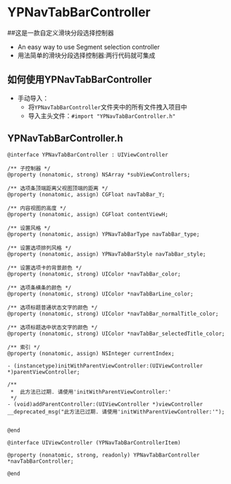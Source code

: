 # YPNavTabBarController
##这是一款自定义滑块分段选择控制器
* An easy way to use Segment selection controller
* 用法简单的滑块分段选择控制器:两行代码就可集成

## 如何使用YPNavTabBarController
* 手动导入：
    * 将`YPNavTabBarController`文件夹中的所有文件拽入项目中
    * 导入主头文件：`#import "YPNavTabBarController.h"`

## <a id="YPNavTabBarController.h"></a>YPNavTabBarController.h
```objc
@interface YPNavTabBarController : UIViewController

/** 子控制器 */
@property (nonatomic, strong) NSArray *subViewControllers;

/** 选项条顶端距离父视图顶端的距离 */
@property (nonatomic, assign) CGFloat navTabBar_Y;

/** 内容视图的高度 */
@property (nonatomic, assign) CGFloat contentViewH;

/** 设置风格 */
@property (nonatomic, assign) YPNavTabBarType navTabBar_type;

/** 设置选项排列风格 */
@property (nonatomic, assign) YPNavTabBarStyle navTabBar_style;

/** 设置选项卡的背景颜色 */
@property (nonatomic, strong) UIColor *navTabBar_color;

/** 选项条横条的颜色 */
@property (nonatomic, strong) UIColor *navTabBarLine_color;

/** 选项标题普通状态文字的颜色 */
@property (nonatomic, strong) UIColor *navTabBar_normalTitle_color;

/** 选项标题选中状态文字的颜色 */
@property (nonatomic, strong) UIColor *navTabBar_selectedTitle_color;

/** 索引 */
@property (nonatomic, assign) NSInteger currentIndex;

- (instancetype)initWithParentViewController:(UIViewController *)parentViewController;

/**
 *  此方法已过期. 请使用'initWithParentViewController:'
 */
- (void)addParentController:(UIViewController *)viewController __deprecated_msg("此方法已过期. 请使用'initWithParentViewController:'");


@end

@interface UIViewController (YPNavTabBarControllerItem)

@property (nonatomic, strong, readonly) YPNavTabBarController *navTabBarController;

@end
```

